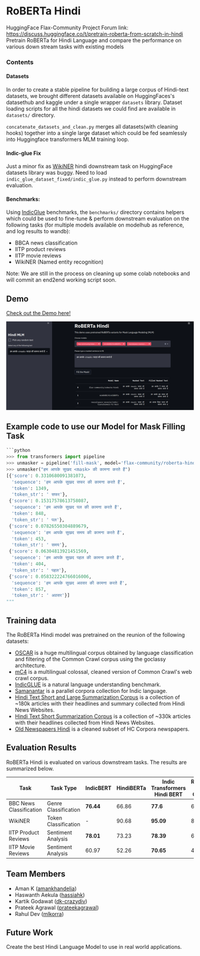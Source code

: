 # RoBERTa Hindi

HuggingFace Flax-Community Project Forum link: https://discuss.huggingface.co/t/pretrain-roberta-from-scratch-in-hindi
Pretrain RoBERTa for Hindi Language and compare the performance on various down stream tasks with existing models

### Contents
#### Datasets
In order to create a stable pipeline for building a large corpus of Hindi-text datasets, we brought different datasets available on HuggingFaces's datasethub and kaggle under a single wrapper `datasets` library. Dataset loading scripts for all the hindi datasets we could find are available in `datasets/` directory. 

`concatenate_datasets_and_clean.py` merges all datasets(with cleaning hooks) together into a single large dataset which could be fed seamlessly into Huggingface transformers MLM training loop. 

#### Indic-glue Fix
Just a minor fix as [WikiNER](https://github.com/huggingface/datasets/tree/master/datasets/indic_glue) hindi downstream task on HuggingFace datasets library was buggy. Need to load `indic_glue_dataset_fixed/indic_glue.py` instead to perform downstream evaluation.

#### Benchmarks:
Using [IndicGlue](https://huggingface.co/metrics/indic_glue) benchmarks, the `benchmarks/` directory contains helpers which could be used to fine-tune & perform downstream evaluation on the following tasks (for multiple models available on modelhub as reference, and log results to wandb):
- BBCA news classification
- IITP product reviews
- IITP movie reviews
- WikiNER (Named entity recognition)

Note: We are still in the process on cleaning up some colab notebooks and will commit an end2end working script soon.

## Demo

[Check out the Demo here!](https://huggingface.co/spaces/flax-community/roberta-hindi)

![roberta_hindi_demo](./images/roberta_hindi_demo.png)

## Example code to use our Model for Mask Filling Task
```python
```python
>>> from transformers import pipeline
>>> unmasker = pipeline('fill-mask', model='flax-community/roberta-hindi')
>>> unmasker("हम आपके सुखद <mask> की कामना करते हैं")
[{'score': 0.3310680091381073,
  'sequence': 'हम आपके सुखद सफर की कामना करते हैं',
  'token': 1349,
  'token_str': ' सफर'},
 {'score': 0.15317578613758087,
  'sequence': 'हम आपके सुखद पल की कामना करते हैं',
  'token': 848,
  'token_str': ' पल'},
 {'score': 0.07826550304889679,
  'sequence': 'हम आपके सुखद समय की कामना करते हैं',
  'token': 453,
  'token_str': ' समय'},
 {'score': 0.06304813921451569,
  'sequence': 'हम आपके सुखद पहल की कामना करते हैं',
  'token': 404,
  'token_str': ' पहल'},
 {'score': 0.058322224766016006,
  'sequence': 'हम आपके सुखद अवसर की कामना करते हैं',
  'token': 857,
  'token_str': ' अवसर'}]
"""
```

## Training data

The RoBERTa Hindi model was pretrained on the reunion of the following datasets:
- [OSCAR](https://huggingface.co/datasets/oscar) is a huge multilingual corpus obtained by language classification and filtering of the Common Crawl corpus using the goclassy architecture.
- [mC4](https://huggingface.co/datasets/mc4) is a multilingual colossal, cleaned version of Common Crawl's web crawl corpus.
- [IndicGLUE](https://indicnlp.ai4bharat.org/indic-glue/) is a natural language understanding benchmark.
- [Samanantar](https://indicnlp.ai4bharat.org/samanantar/) is a parallel corpora collection for Indic language.
- [Hindi Text Short and Large Summarization Corpus](https://www.kaggle.com/disisbig/hindi-text-short-and-large-summarization-corpus) is a collection of ~180k articles with their headlines and summary collected from Hindi News Websites.
- [Hindi Text Short Summarization Corpus](https://www.kaggle.com/disisbig/hindi-text-short-summarization-corpus) is a collection of ~330k articles with their headlines collected from Hindi News Websites.
- [Old Newspapers Hindi](https://www.kaggle.com/crazydiv/oldnewspapershindi) is a cleaned subset of HC Corpora newspapers.

## Evaluation Results

RoBERTa Hindi is evaluated on various downstream tasks. The results are summarized below.

| Task                    | Task Type            | IndicBERT | HindiBERTa | Indic Transformers Hindi BERT | RoBERTa Hindi Guj San | RoBERTa Hindi |
|-------------------------|----------------------|-----------|------------|-------------------------------|-----------------------|---------------|
| BBC News Classification | Genre Classification | **76.44**     | 66.86      | **77.6**                          | 64.9                  | 73.67         |
| WikiNER                 | Token Classification | -         | 90.68      | **95.09**                         | 89.61                 | **92.76**         |
| IITP Product Reviews    | Sentiment Analysis   | **78.01**     | 73.23      | **78.39**                         | 66.16                 | 75.53         |
| IITP Movie Reviews      | Sentiment Analysis   | 60.97     | 52.26      | **70.65**                         | 49.35                 | **61.29**         |

## Team Members
- Aman K ([amankhandelia](https://huggingface.co/amankhandelia))
- Haswanth Aekula ([hassiahk](https://huggingface.co/hassiahk))
- Kartik Godawat ([dk-crazydiv](https://huggingface.co/dk-crazydiv))
- Prateek Agrawal ([prateekagrawal](https://huggingface.co/prateekagrawal))
- Rahul Dev ([mlkorra](https://huggingface.co/mlkorra))

## Future Work
Create the best Hindi Language Model to use in real world applications.

